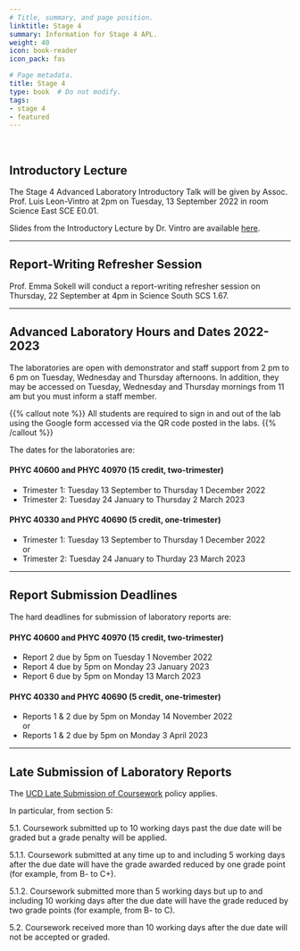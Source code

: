 ```yaml
---
# Title, summary, and page position.
linktitle: Stage 4
summary: Information for Stage 4 APL.
weight: 40
icon: book-reader
icon_pack: fas

# Page metadata.
title: Stage 4
type: book  # Do not modify.
tags:
- stage 4
- featured
---
```


<br/>

## Introductory Lecture

The Stage 4 Advanced Laboratory Introductory Talk will be given by
Assoc. Prof. Luis Leon-Vintro at 2pm on Tuesday, 13 September 2022 in
room Science East SCE E0.01. 

Slides from the Introductory Lecture by Dr. Vintro are available [here](http://physicslabs.ucd.ie/~apl/labs_master/docs/2022/S4Intro/Stage4_Introduction_2223.pdf).

---

## Report-Writing Refresher Session

Prof. Emma Sokell will conduct a report-writing refresher session on
Thursday, 22 September at 4pm in Science South SCS 1.67.

---

## Advanced Laboratory Hours and Dates 2022-2023


The laboratories are open with demonstrator and staff support from 2 pm
to 6 pm on Tuesday, Wednesday and Thursday afternoons.  In addition,
they may be accessed on Tuesday, Wednesday and Thursday mornings from 11 am but
you must inform a staff member.

{{% callout note %}} All students are required to sign in and out of the lab
using the Google form accessed via the QR code posted in the labs.
{{% /callout %}}


The dates for the laboratories are:

#### PHYC 40600 and PHYC 40970 (15 credit, two-trimester)
* Trimester 1:  Tuesday 13 September to Thursday 1 December 2022
* Trimester 2:  Tuesday 24 January to Thursday 2 March 2023

#### PHYC 40330 and PHYC 40690 (5 credit, one-trimester)
* Trimester 1:  Tuesday 13 September to Thursday 1 December 2022<br>
or
* Trimester 2: Tuesday 24 January to Thurday 23 March 2023


---

## Report Submission Deadlines

The hard deadlines for submission of laboratory reports are:

#### PHYC 40600 and PHYC 40970 (15 credit, two-trimester)

* Report 2 due by 5pm on Tuesday 1 November 2022
* Report 4 due by 5pm on Monday 23 January 2023
* Report 6 due by 5pm on Monday 13 March 2023


#### PHYC 40330 and PHYC 40690 (5 credit, one-trimester)
* Reports 1 & 2 due by 5pm on Monday 14 November 2022 <br>
or
* Reports 1 & 2 due by 5pm on Monday 3 April 2023

---

## Late Submission of Laboratory Reports

The [UCD Late Submission of Coursework](https://hub.ucd.ie/usis/!W_HU_MENU.P_PUBLISH?p_tag=GD-DOCLAND&ID=137) policy applies.

In particular, from section 5:

5.1. Coursework submitted up to 10 working days past the due date will
be graded but a grade penalty will be applied.

5.1.1. Coursework submitted at any time up to and including 5 working
days after the due date will have the grade awarded reduced by one
grade point (for example, from B- to C+).

5.1.2. Coursework submitted more than 5 working days but up to and
including 10 working days after the due date will have the grade
reduced by two grade points (for example, from B- to C).

5.2. Coursework received more than 10 working days after the due date
will not be accepted or graded.











